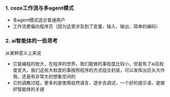 ### 1. coze工作流与多agent模式
- 多agent模式适合普通用户
- 工作流更偏向程序员（因为这里涉及到了变量、输入、输出、简单的编码）

### 2. ai智能体的一些思考
从某种意义上来说
- 它是编程的放大，在程序的世界，我们能做的事粒度比较小，但是有了ai后粒度变大，我们这些大粒度的事按照程序的方式组合封装，可以发挥出巨头大作用，还是有非常大的想象空间的
- 它的调教过程，更多的是使用自然语言，逐步去调试，一个好的提示语，是做好智能体的关键

